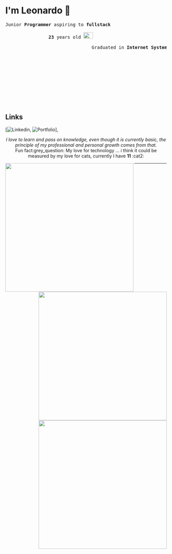 # I'm Leonardo 🌈

<pre>
Junior <b>Programmer</b> aspiring to <b>fullstack</b>
 
                <b>23</b> years old <img src="https://upload.wikimedia.org/wikipedia/en/thumb/0/05/Flag_of_Brazil.svg/1200px-Flag_of_Brazil.svg.png" width=30 height=20 / >
                                
                                Graduated in <b>Internet Systems Technology</b>

                                                                   <img src="https://lh3.googleusercontent.com/proxy/OMpCd2XrMmo7SFn4Pye-qoioQp810fn2HbjR-ssiuBWktn7dlG18WyA5QftpdwzuuZgwQ9o3lMdXgzBXEQa-C5-X1oBKmrY" width=150 height=100 / >



</pre>

## Links
[![Linkedin](https://img.shields.io/static/v1?logo=linkedin&label=linkedin&message=lcds90&color=blue&style=for-the-badge&link=https://www.linkedin.com/in/lcds90/),
![Portfolio](https://img.shields.io/static/v1?&label=Portflio&message=site&color=purple&style=for-the-badge&link=http://lcds.me)],

<p align="center">
<i>I love to learn and pass on knowledge, even though it is currently basic, the principle of my professional and personal growth comes from that.</i><br>
Fun fact:grey_question: My love for technology ... i think it could be measured by my love for cats, currently I have <b>11</b> :cat2:
</p>

<a href="https://github.com/lcds90/">
  <img align="left" src="https://github-readme-stats.vercel.app/api/top-langs/?username=lcds90&langs_count=10&theme=jolly&layout=compact&include_all_commits=true" width=400/>
</a>
<a href="https://github.com/lcds90/">
  <img align="right" src="https://github-readme-stats.vercel.app/api?username=lcds90&show_icons=true&theme=jolly&hide=contribs,issues,stars" width=400 />
</a>
<a href="https://github.com/lcds90/">
  <img align="right" src="https://github-readme-stats.vercel.app/api/wakatime?username=lcds90&theme=jolly"  width=400/>
</a>
<hr>
